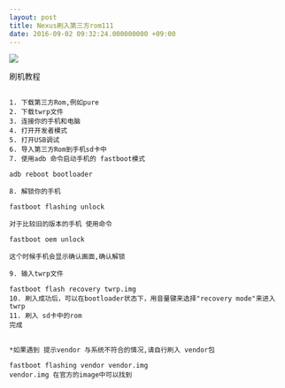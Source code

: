 ```yaml
---
layout: post
title: Nexus刷入第三方rom111
date: 2016-09-02 09:32:24.000000000 +09:00
---
```

![](https://lh3.googleusercontent.com/ms7mwMf7R0GX-lvCrfFptekdsTSMcKyJeFNtIyIGx-q_W3TnSs_E2zShxAaug75otw)

刷机教程

~~~ 

1. 下载第三方Rom,例如pure
2. 下载twrp文件
3. 连接你的手机和电脑
4. 打开开发者模式
5. 打开USB调试
6. 导入第三方Rom到手机sd卡中
7. 使用adb 命令启动手机的 fastboot模式

adb reboot bootloader 

8. 解锁你的手机

fastboot flashing unlock

对于比较旧的版本的手机 使用命令

fastboot oem unlock

这个时候手机会显示确认画面,确认解锁

9. 输入twrp文件

fastboot flash recovery twrp.img
10. 刷入成功后，可以在bootloader状态下，用音量键来选择"recovery mode"来进入twrp
11. 刷入 sd卡中的rom
完成


*如果遇到 提示vendor 与系统不符合的情况,请自行刷入 vendor包

fastboot flashing vendor vendor.img
vendor.img 在官方的image中可以找到

~~~
